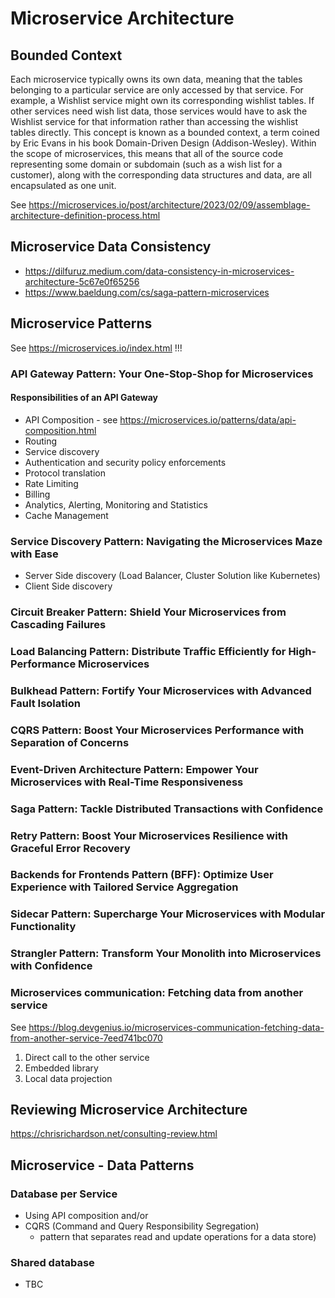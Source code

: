 # Microservice Architecture

## Bounded Context

Each microservice typically owns its own data,
meaning that the tables belonging to a particular service are only
accessed by that service. For example, a Wishlist service might own
its corresponding wishlist tables. If other services need wish list
data, those services would have to ask the Wishlist service for that
information rather than accessing the wishlist tables directly.
This concept is known as a bounded context, a term coined by Eric
Evans in his book Domain-Driven Design (Addison-Wesley). Within
the scope of microservices, this means that all of the source code
representing some domain or subdomain (such as a wish list for a customer), along with the corresponding data structures and data,
are all encapsulated as one unit.

See https://microservices.io/post/architecture/2023/02/09/assemblage-architecture-definition-process.html

## Microservice Data Consistency
- https://dilfuruz.medium.com/data-consistency-in-microservices-architecture-5c67e0f65256
- https://www.baeldung.com/cs/saga-pattern-microservices


## Microservice Patterns 

See https://microservices.io/index.html !!!

### API Gateway Pattern: Your One-Stop-Shop for Microservices

#### Responsibilities of an API Gateway

- API Composition - see https://microservices.io/patterns/data/api-composition.html
- Routing 
- Service discovery
- Authentication and security policy enforcements
- Protocol translation
- Rate Limiting
- Billing
- Analytics, Alerting, Monitoring and Statistics
- Cache Management


### Service Discovery Pattern: Navigating the Microservices Maze with Ease

- Server Side discovery (Load Balancer, Cluster Solution like Kubernetes)
- Client Side discovery

### Circuit Breaker Pattern: Shield Your Microservices from Cascading Failures

### Load Balancing Pattern: Distribute Traffic Efficiently for High-Performance Microservices

### Bulkhead Pattern: Fortify Your Microservices with Advanced Fault Isolation

### CQRS Pattern: Boost Your Microservices Performance with Separation of Concerns

### Event-Driven Architecture Pattern: Empower Your Microservices with Real-Time Responsiveness

### Saga Pattern: Tackle Distributed Transactions with Confidence

### Retry Pattern: Boost Your Microservices Resilience with Graceful Error Recovery

### Backends for Frontends Pattern (BFF): Optimize User Experience with Tailored Service Aggregation

### Sidecar Pattern: Supercharge Your Microservices with Modular Functionality

### Strangler Pattern: Transform Your Monolith into Microservices with Confidence

### Microservices communication: Fetching data from another service

See https://blog.devgenius.io/microservices-communication-fetching-data-from-another-service-7eed741bc070

1. Direct call to the other service
2. Embedded library
3. Local data projection

## Reviewing Microservice Architecture

https://chrisrichardson.net/consulting-review.html

## Microservice - Data Patterns

### Database per Service

- Using API composition and/or 
- CQRS (Command and Query Responsibility Segregation) 
  - pattern that separates read and update operations for a data store)

### Shared database
- TBC